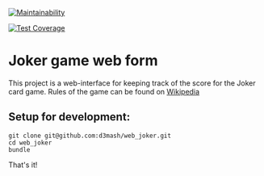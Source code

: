 [![Maintainability](https://api.codeclimate.com/v1/badges/1b9784f8469b20c605a9/maintainability)](https://codeclimate.com/github/d3mash/web_joker/maintainability)

[![Test Coverage](https://api.codeclimate.com/v1/badges/1b9784f8469b20c605a9/test_coverage)](https://codeclimate.com/github/d3mash/web_joker/test_coverage)

# Joker game web form

This project is a web-interface for keeping track of the score for the Joker card game.
Rules of the game can be found on [Wikipedia](https://ru.wikipedia.org/wiki/%D0%94%D0%B6%D0%BE%D0%BA%D0%B5%D1%80_(%D0%BA%D0%B0%D1%80%D1%82%D0%BE%D1%87%D0%BD%D0%B0%D1%8F_%D0%B8%D0%B3%D1%80%D0%B0))

## Setup for development:

```
git clone git@github.com:d3mash/web_joker.git
cd web_joker
bundle
```

That's it!

